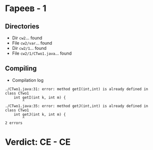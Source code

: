 # Гареев - 1
## Directories
- Dir `cw2`... found
- File `cw2/var`... found
- Dir `cw2/1`... found
- File `cw2/1/CTwo1.java`... found
## Compiling
- Compilation log
```
./CTwo1.java:31: error: method getI(int,int) is already defined in class CTwo1
    int getI(int k, int m) {
        ^
./CTwo1.java:35: error: method getJ(int,int) is already defined in class CTwo1
    int getJ(int k, int m) {
        ^
2 errors

```
# Verdict: **CE** - CE
